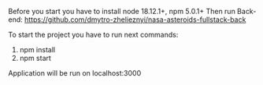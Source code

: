 Before you start you have to install node 18.12.1+, npm 5.0.1+
Then run Back-end: https://github.com/dmytro-zhelieznyi/nasa-asteroids-fullstack-back

To start the project you have to run next commands:

1) npm install 
2) npm start

Application will be run on localhost:3000
